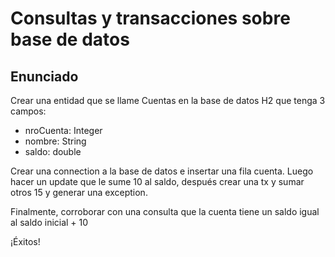
# Consultas y transacciones sobre base de datos

## Enunciado

Crear una entidad que se llame Cuentas en la base de datos H2 que tenga 3 campos:
- nroCuenta: Integer
- nombre: String
- saldo: double

Crear una connection a la base de datos e insertar una fila cuenta. Luego hacer un update que le sume 10 al saldo, después crear una tx y sumar otros 15 y generar una exception.

Finalmente, corroborar con una consulta que la cuenta tiene un saldo igual al saldo inicial + 10

¡Éxitos!


